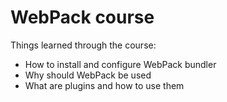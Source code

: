 # WebPack course

Things learned through the course:

- How to install and configure WebPack bundler
- Why should WebPack be used
- What are plugins and how to use them
